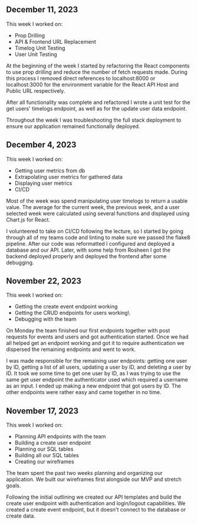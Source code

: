 ## December 11, 2023

This week I worked on:

* Prop Drilling
* API & Frontend URL Replacement
* Timelog Unit Testing
* User Unit Testing

At the beginning of the week I started by refactoring
the React components to use prop drilling and reduce
the number of fetch requests made. During this process
I removed direct references to localhost:8000 or
localhost:3000 for the environment variable for the
React API Host and Public URL respectively.

After all functionality was complete and refactored
I wrote a unit test for the get users' timelogs
endpoint, as well as for the update user data endpoint.

Throughout the week I was troubleshooting the full
stack deployment to ensure our application remained
functionally deployed.

## December 4, 2023

This week I worked on:

* Getting user metrics from db
* Extrapolating user metrics for gathered data
* Displaying user metrics
* CI/CD

Most of the week was spend manipulating user timelogs
to return a usable value. The average for the current
week, the previous week, and a user selected week
were calculated using several functions and displayed
using Chart.js for React.

I volunteered to take on CI/CD following the lecture,
so I started by going through all of my teams code
and linting to make sure we passed the flake8
pipeline. After our code was reformatted I configured
and deployed a database and our API. Later, with some
help from Rosheen I got the backend deployed properly
and deployed the frontend after some debugging.


## November 22, 2023

This week I worked on:

* Getting the create event endpoint working
* Getting the CRUD endpoints for users working\
* Debugging with the team

On Monday the team finished our first endpoints
together with post requests for events and users
and got authentication started. Once we had all
helped get an endpoint working and got it to require
authentication we dispersed the remaining endpoints
and went to work.

I was made responsible for the remaining user endpoints:
getting one user by ID, getting a list of all users,
updating a user by ID, and deleting a user by ID. It
took we some time to get one user by ID, as I was trying
to use the same get user endpoint the authenticator used
which required a username as an input. I ended up making
a new endpoint that got users by ID. The other endpoints
were rather easy and came together in no time.


## November 17, 2023

This week I worked on:

* Planning API endpoints with the team
* Building a create user endpoint
* Planning our SQL tables
* Building all our SQL tables
* Creating our wireframes

The team spent the past two weeks planning and
organizing our application. We built our wireframes
first alongside our MVP and stretch goals.

Following the initial outlining we created our API
templates and build the create user endpoint with
authentication and login/logout capabilities. We
created a create event endpoint, but it doesn't
connect to the database or create data.
